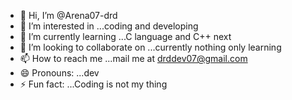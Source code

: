 - 👋 Hi, I’m @Arena07-drd
- 👀 I’m interested in ...coding and developing 
- 🌱 I’m currently learning ...C language and C++ next
- 💞️ I’m looking to collaborate on ...currently nothing only learning
- 📫 How to reach me ...mail me at drddev07@gmail.com
- 😄 Pronouns: ...dev
- ⚡ Fun fact: ...Coding is not my thing 

<!---
Arena07-drd/Arena07-drd is a ✨ special ✨ repository because its `README.md` (this file) appears on your GitHub profile.
You can click the Preview link to take a look at your changes.
--->
